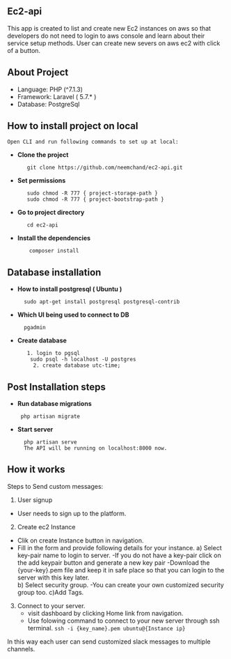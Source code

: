 
## Ec2-api

This app is created to list and create new Ec2 instances on aws 
so that developers do not need to login to aws console and learn about their service setup methods.
User can create new severs on aws ec2 with click of a button.

## About Project

- Language: PHP (^7.1.3)
- Framework: Laravel ( 5.7.* )
- Database: PostgreSql

## How to install project on local
  
    Open CLI and run following commands to set up at local:
   - **Clone the project**
        > 
            git clone https://github.com/neemchand/ec2-api.git

   - **Set permissions**
       >
            sudo chmod -R 777 { project-storage-path }
            sudo chmod -R 777 { project-bootstrap-path }

   - **Go to project directory**
       >
            cd ec2-api       

 - **Install the dependencies**    
 >
           composer install
  


## Database installation
- **How to install postgresql ( Ubuntu )**
    >
        sudo apt-get install postgresql postgresql-contrib
- **Which UI being used to connect to DB**
    >
        pgadmin
- **Create  database**
    >
         1. login to pgsql
          sudo psql -h localhost -U postgres    
           2. create database utc-time;

## Post Installation steps
 - **Run database migrations**
    >
        php artisan migrate

- **Start server**
    >
        php artisan serve
        The API will be running on localhost:8000 now.


## **How it works**
Steps to Send custom messages: 
1. User signup 
  - User needs to sign up to the platform.

2. Create ec2 Instance 
  - Clik on create Instance button in navigation.
  - Fill in the form and provide following details for your instance.
    a) Select key-pair name to login to server. 
        -If you do not have a key-pair click on the add keypair button and generate a new key pair
        -Download the {your-key}.pem file and keep it in safe place so that you can login to the server with this key later.  
    b) Select security group.
         -You can create your own customized security group too.
    c)Add Tags.
    
3. Connect to your server.  
   - visit dashboard by clicking Home link from navigation.
   - Use folowing command to connect to your new server through ssh terminal. 
      ```ssh -i {key_name}.pem ubuntu@{Instance ip}```
  
  In this way each user can send customized slack messages to multiple channels. 
